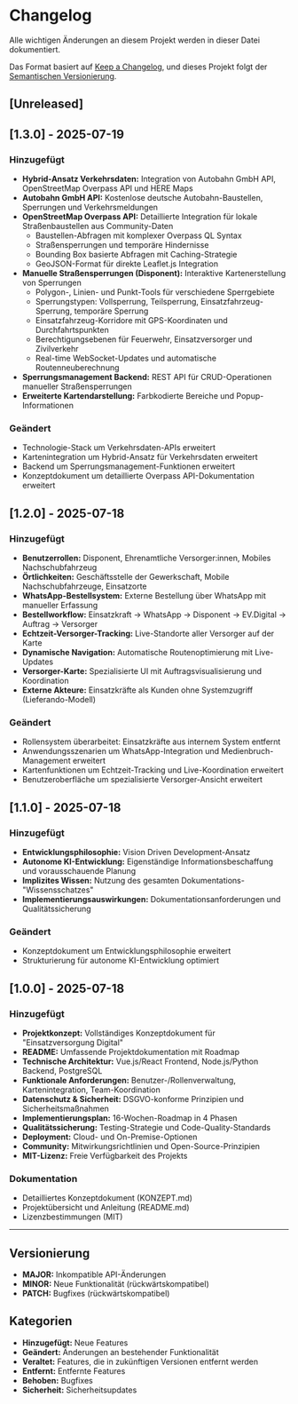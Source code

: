 # Changelog

Alle wichtigen Änderungen an diesem Projekt werden in dieser Datei dokumentiert.

Das Format basiert auf [Keep a Changelog](https://keepachangelog.com/de/1.0.0/),
und dieses Projekt folgt der [Semantischen Versionierung](https://semver.org/lang/de/).

## [Unreleased]

## [1.3.0] - 2025-07-19

### Hinzugefügt
- **Hybrid-Ansatz Verkehrsdaten:** Integration von Autobahn GmbH API, OpenStreetMap Overpass API und HERE Maps
- **Autobahn GmbH API:** Kostenlose deutsche Autobahn-Baustellen, Sperrungen und Verkehrsmeldungen
- **OpenStreetMap Overpass API:** Detaillierte Integration für lokale Straßenbaustellen aus Community-Daten
  - Baustellen-Abfragen mit komplexer Overpass QL Syntax
  - Straßensperrungen und temporäre Hindernisse
  - Bounding Box basierte Abfragen mit Caching-Strategie
  - GeoJSON-Format für direkte Leaflet.js Integration
- **Manuelle Straßensperrungen (Disponent):** Interaktive Kartenerstellung von Sperrungen
  - Polygon-, Linien- und Punkt-Tools für verschiedene Sperrgebiete
  - Sperrungstypen: Vollsperrung, Teilsperrung, Einsatzfahrzeug-Sperrung, temporäre Sperrung
  - Einsatzfahrzeug-Korridore mit GPS-Koordinaten und Durchfahrtspunkten
  - Berechtigungsebenen für Feuerwehr, Einsatzversorger und Zivilverkehr
  - Real-time WebSocket-Updates und automatische Routenneuberechnung
- **Sperrungsmanagement Backend:** REST API für CRUD-Operationen manueller Straßensperrungen
- **Erweiterte Kartendarstellung:** Farbkodierte Bereiche und Popup-Informationen

### Geändert
- Technologie-Stack um Verkehrsdaten-APIs erweitert
- Kartenintegration um Hybrid-Ansatz für Verkehrsdaten erweitert
- Backend um Sperrungsmanagement-Funktionen erweitert
- Konzeptdokument um detaillierte Overpass API-Dokumentation erweitert

## [1.2.0] - 2025-07-18

### Hinzugefügt
- **Benutzerrollen:** Disponent, Ehrenamtliche Versorger:innen, Mobiles Nachschubfahrzeug
- **Örtlichkeiten:** Geschäftsstelle der Gewerkschaft, Mobile Nachschubfahrzeuge, Einsatzorte
- **WhatsApp-Bestellsystem:** Externe Bestellung über WhatsApp mit manueller Erfassung
- **Bestellworkflow:** Einsatzkraft → WhatsApp → Disponent → EV.Digital → Auftrag → Versorger
- **Echtzeit-Versorger-Tracking:** Live-Standorte aller Versorger auf der Karte
- **Dynamische Navigation:** Automatische Routenoptimierung mit Live-Updates
- **Versorger-Karte:** Spezialisierte UI mit Auftragsvisualisierung und Koordination
- **Externe Akteure:** Einsatzkräfte als Kunden ohne Systemzugriff (Lieferando-Modell)

### Geändert
- Rollensystem überarbeitet: Einsatzkräfte aus internem System entfernt
- Anwendungsszenarien um WhatsApp-Integration und Medienbruch-Management erweitert
- Kartenfunktionen um Echtzeit-Tracking und Live-Koordination erweitert
- Benutzeroberfläche um spezialisierte Versorger-Ansicht erweitert

## [1.1.0] - 2025-07-18

### Hinzugefügt
- **Entwicklungsphilosophie:** Vision Driven Development-Ansatz
- **Autonome KI-Entwicklung:** Eigenständige Informationsbeschaffung und vorausschauende Planung
- **Implizites Wissen:** Nutzung des gesamten Dokumentations-"Wissensschatzes"
- **Implementierungsauswirkungen:** Dokumentationsanforderungen und Qualitätssicherung

### Geändert
- Konzeptdokument um Entwicklungsphilosophie erweitert
- Strukturierung für autonome KI-Entwicklung optimiert

## [1.0.0] - 2025-07-18

### Hinzugefügt
- **Projektkonzept:** Vollständiges Konzeptdokument für "Einsatzversorgung Digital"
- **README:** Umfassende Projektdokumentation mit Roadmap
- **Technische Architektur:** Vue.js/React Frontend, Node.js/Python Backend, PostgreSQL
- **Funktionale Anforderungen:** Benutzer-/Rollenverwaltung, Kartenintegration, Team-Koordination
- **Datenschutz & Sicherheit:** DSGVO-konforme Prinzipien und Sicherheitsmaßnahmen
- **Implementierungsplan:** 16-Wochen-Roadmap in 4 Phasen
- **Qualitätssicherung:** Testing-Strategie und Code-Quality-Standards
- **Deployment:** Cloud- und On-Premise-Optionen
- **Community:** Mitwirkungsrichtlinien und Open-Source-Prinzipien
- **MIT-Lizenz:** Freie Verfügbarkeit des Projekts

### Dokumentation
- Detailliertes Konzeptdokument (KONZEPT.md)
- Projektübersicht und Anleitung (README.md)
- Lizenzbestimmungen (MIT)

---

## Versionierung

- **MAJOR:** Inkompatible API-Änderungen
- **MINOR:** Neue Funktionalität (rückwärtskompatibel)
- **PATCH:** Bugfixes (rückwärtskompatibel)

## Kategorien

- **Hinzugefügt:** Neue Features
- **Geändert:** Änderungen an bestehender Funktionalität
- **Veraltet:** Features, die in zukünftigen Versionen entfernt werden
- **Entfernt:** Entfernte Features
- **Behoben:** Bugfixes
- **Sicherheit:** Sicherheitsupdates